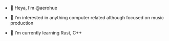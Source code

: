 - 👋 Heya, I’m @aerohue
  
- 👀 I’m interested in anything computer related although focused on music production
  
- 🌱 I’m currently learning Rust, C++

